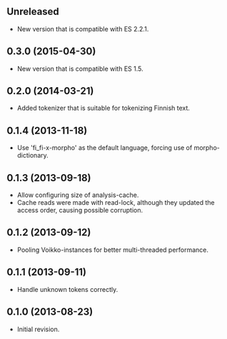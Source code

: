 ## Unreleased

  - New version that is compatible with ES 2.2.1.

## 0.3.0 (2015-04-30)

  - New version that is compatible with ES 1.5.

## 0.2.0 (2014-03-21)

  - Added tokenizer that is suitable for tokenizing Finnish text.

## 0.1.4 (2013-11-18)

  - Use 'fi_fi-x-morpho' as the default language, forcing use of morpho-dictionary.

## 0.1.3 (2013-09-18)

  - Allow configuring size of analysis-cache.
  - Cache reads were made with read-lock, although they updated the access order, causing possible corruption.

## 0.1.2 (2013-09-12)

  - Pooling Voikko-instances for better multi-threaded performance.

## 0.1.1 (2013-09-11)

  - Handle unknown tokens correctly.

## 0.1.0 (2013-08-23)

  - Initial revision.
